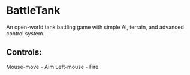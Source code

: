 # BattleTank
An open-world tank battling game with simple AI, terrain, and advanced control system.

## Controls:

Mouse-move - Aim
Left-mouse - Fire
